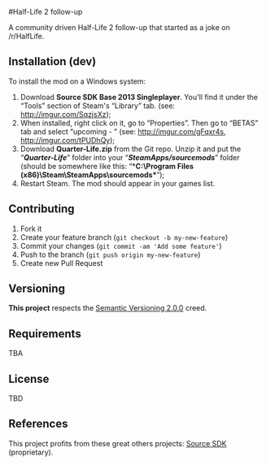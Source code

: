 #Half-Life 2 follow-up

A community driven Half-Life 2 follow-up that started as a joke on /r/HalfLife.

## Installation (dev)

To install the mod on a Windows system:

1. Download **Source SDK Base 2013 Singleplayer**. You'll find it under the “Tools” section of Steam's “Library” tab. (see: http://imgur.com/SqzjsXz);
2. When installed, right click on it, go to “Properties”. Then go to “BETAS” tab and select “upcoming - ” (see: http://imgur.com/gFqxr4s, http://imgur.com/tPUDhQy);
3. Download **Quarter-Life.zip** from the Git repo. Unzip it and put the “***Quarter-Life***” folder into your “***SteamApps/sourcemods***” folder (should be somewhere like this: “***C:\Program Files (x86)\Steam\SteamApps\sourcemods\***”);
4. Restart Steam. The mod should appear in your games list.

## Contributing

1. Fork it
2. Create your feature branch (`git checkout -b my-new-feature`)
3. Commit your changes (`git commit -am 'Add some feature'`)
4. Push to the branch (`git push origin my-new-feature`)
5. Create new Pull Request

## Versioning

**This project** respects the [Semantic Versioning 2.0.0](http://semver.org/spec/v2.0.0.html) creed.

## Requirements

TBA

## License

TBD

## References

This project profits from these great others projects: 
[Source SDK](https://github.com/TaoSc/source-sdk-2013) (proprietary).

